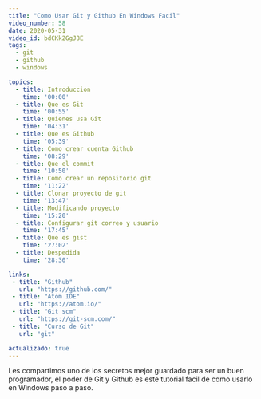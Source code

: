 ```yaml
---
title: "Como Usar Git y Github En Windows Facil"
video_number: 58
date: 2020-05-31
video_id: bdCKk2GgJ8E
tags:
  - git
  - github
  - windows

topics:
  - title: Introduccion
    time: '00:00'
  - title: Que es Git
    time: '00:55'
  - title: Quienes usa Git
    time: '04:31'
  - title: Que es Github
    time: '05:39'
  - title: Como crear cuenta Github
    time: '08:29'
  - title: Que el commit
    time: '10:50'
  - title: Como crear un repositorio git
    time: '11:22'
  - title: Clonar proyecto de git
    time: '13:47'
  - title: Modificando proyecto
    time: '15:20'
  - title: Configurar git correo y usuario
    time: '17:45'
  - title: Que es gist
    time: '27:02'
  - title: Despedida
    time: '28:30'

links:
 - title: "Github"
   url: "https://github.com/"
 - title: "Atom IDE"
   url: "https://atom.io/"
 - title: "Git scm"
   url: "https://git-scm.com/"
 - title: "Curso de Git"
   url: "git"

actualizado: true
---
```


Les compartimos uno de los secretos mejor guardado para ser un buen programador, el poder de Git y Github es este tutorial facil de como usarlo en Windows paso a paso.
